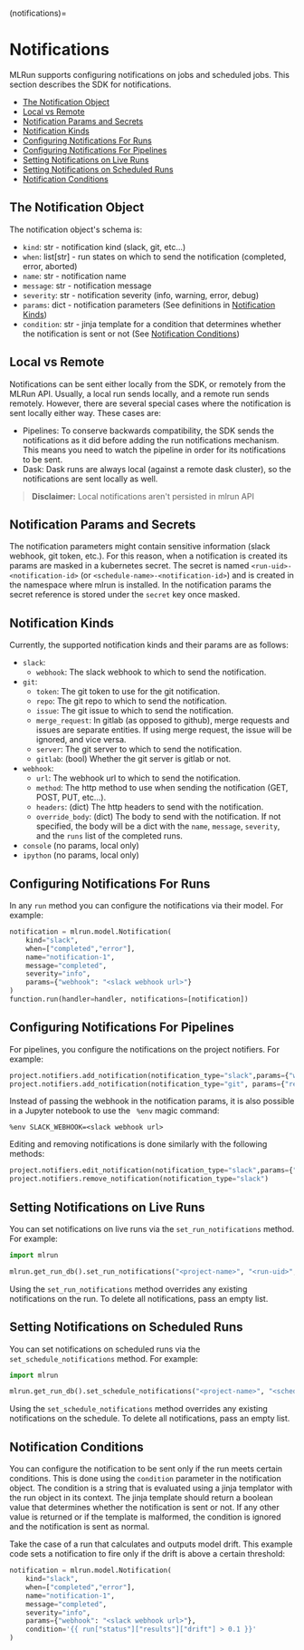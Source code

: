 (notifications)=

# Notifications

MLRun supports configuring notifications on jobs and scheduled jobs. This section describes the SDK for notifications.

- [The Notification Object](#the-notification-object)
- [Local vs Remote](#local-vs-remote)
- [Notification Params and Secrets](#notification-params-and-secrets)
- [Notification Kinds](#notification-kinds)
- [Configuring Notifications For Runs](#configuring-notifications-for-runs)
- [Configuring Notifications For Pipelines](#configuring-notifications-for-pipelines)
- [Setting Notifications on Live Runs](#setting-notifications-on-live-runs)
- [Setting Notifications on Scheduled Runs](#setting-notifications-on-scheduled-runs)
- [Notification Conditions](#notification-conditions)


## The Notification Object
The notification object's schema is:
- `kind`: str - notification kind (slack, git, etc...)
- `when`: list[str] - run states on which to send the notification (completed, error, aborted)
- `name`: str - notification name
- `message`: str - notification message
- `severity`: str - notification severity (info, warning, error, debug)
- `params`: dict - notification parameters (See definitions in [Notification Kinds](#notification-kinds))
- `condition`: str - jinja template for a condition that determines whether the notification is sent or not (See [Notification Conditions](#notification-conditions))


## Local vs Remote
Notifications can be sent either locally from the SDK, or remotely from the MLRun API. 
Usually, a local run sends locally, and a remote run sends remotely.
However, there are several special cases where the notification is sent locally either way.
These cases are:
- Pipelines: To conserve backwards compatibility, the SDK sends the notifications as it did before adding the run
  notifications mechanism. This means you need to watch the pipeline in order for its notifications to be sent.
- Dask: Dask runs are always local (against a remote dask cluster), so the notifications are sent locally as well.

> **Disclaimer:** Local notifications aren't persisted in mlrun API

## Notification Params and Secrets
The notification parameters might contain sensitive information (slack webhook, git token, etc.). For this reason, 
when a notification is created its params are masked in a kubernetes secret. The secret is named 
`<run-uid>-<notification-id>` (or `<schedule-name>-<notification-id>`) and is created in the namespace where mlrun is 
installed. In the notification params the secret reference is stored under the `secret` key once masked.

## Notification Kinds

Currently, the supported notification kinds and their params are as follows:

- `slack`:
  - `webhook`: The slack webhook to which to send the notification.
- `git`:
  - `token`: The git token to use for the git notification.
  - `repo`: The git repo to which to send the notification.
  - `issue`: The git issue to which to send the notification.
  - `merge_request`: In gitlab (as opposed to github), merge requests and issues are separate entities. 
                     If using merge request, the issue will be ignored, and vice versa.
  - `server`: The git server to which to send the notification.
  - `gitlab`: (bool) Whether the git server is gitlab or not.
- `webhook`:
  - `url`: The webhook url to which to send the notification.
  - `method`: The http method to use when sending the notification (GET, POST, PUT, etc...).
  - `headers`: (dict) The http headers to send with the notification.
  - `override_body`: (dict) The body to send with the notification. If not specified, the body will be a dict with the 
                     `name`, `message`, `severity`, and the `runs` list of the completed runs.
- `console` (no params, local only)
- `ipython` (no params, local only)

## Configuring Notifications For Runs

In any `run` method you can configure the notifications via their model. For example:

```python
notification = mlrun.model.Notification(
    kind="slack",
    when=["completed","error"],
    name="notification-1",
    message="completed",
    severity="info",
    params={"webhook": "<slack webhook url>"}
)
function.run(handler=handler, notifications=[notification])
```

## Configuring Notifications For Pipelines
For pipelines, you configure the notifications on the project notifiers. For example:

```python
project.notifiers.add_notification(notification_type="slack",params={"webhook":"<slack webhook url>"})
project.notifiers.add_notification(notification_type="git", params={"repo": "<repo>", "issue": "<issue>", "token": "<token>"})
```
Instead of passing the webhook in the notification params, it is also possible in a Jupyter notebook to use the ` %env` 
magic command:
```
%env SLACK_WEBHOOK=<slack webhook url>
```

Editing and removing notifications is done similarly with the following methods:
```python
project.notifiers.edit_notification(notification_type="slack",params={"webhook":"<new slack webhook url>"})
project.notifiers.remove_notification(notification_type="slack")
```

## Setting Notifications on Live Runs
You can set notifications on live runs via the `set_run_notifications` method. For example:

```python
import mlrun

mlrun.get_run_db().set_run_notifications("<project-name>", "<run-uid>", [notification1, notification2])
```

Using the `set_run_notifications` method overrides any existing notifications on the run. To delete all notifications, pass an empty list.

## Setting Notifications on Scheduled Runs
You can set notifications on scheduled runs via the `set_schedule_notifications` method. For example:

```python
import mlrun

mlrun.get_run_db().set_schedule_notifications("<project-name>", "<schedule-name>", [notification1, notification2])
```

Using the `set_schedule_notifications` method overrides any existing notifications on the schedule. To delete all notifications, pass an empty list.

## Notification Conditions
You can configure the notification to be sent only if the run meets certain conditions. This is done using the `condition`
parameter in the notification object. The condition is a string that is evaluated using a jinja templator with the run 
object in its context. The jinja template should return a boolean value that determines whether the notification is sent or not. 
If any other value is returned or if the template is malformed, the condition is ignored and the notification is sent 
as normal.

Take the case of a run that calculates and outputs model drift. This example code sets a notification to fire only
if the drift is above a certain threshold:

```python
notification = mlrun.model.Notification(
    kind="slack",
    when=["completed","error"],
    name="notification-1",
    message="completed",
    severity="info",
    params={"webhook": "<slack webhook url>"},
    condition='{{ run["status"]["results"]["drift"] > 0.1 }}'
)
```
